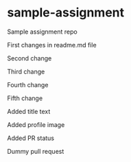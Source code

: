 # sample-assignment
Sample assignment repo

First changes in readme.md file

Second change 

Third change

Fourth change

Fifth change

Added title text

Added profile image

Added PR status

Dummy pull request
